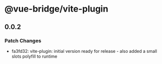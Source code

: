 # @vue-bridge/vite-plugin

## 0.0.2
### Patch Changes

- fa3fd32: vite-plugin: initial version ready for release - also added a small slots polyfill to runtime
